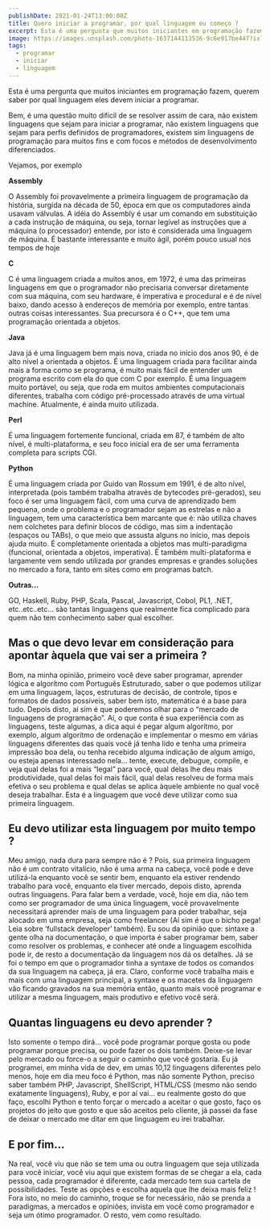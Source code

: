 ```yaml
---
publishDate: 2021-01-24T13:00:00Z
title: Quero iniciar a programar, por qual linguagem eu começo ?
excerpt: Esta é uma pergunta que muitos iniciantes em programação fazem, querem saber por qual linguagem eles devem iniciar a programar.
image: https://images.unsplash.com/photo-1637144113536-9c6e917be447?ixlib=rb-4.0.3&ixid=M3wxMjA3fDB8MHxwaG90by1wYWdlfHx8fGVufDB8fHx8fA%3D%3D&auto=format&fit=crop&w=1674&q=80
tags:
  - programar
  - iniciar
  - linguagem
---
```


Esta é uma pergunta que muitos iniciantes em programação fazem, querem saber por qual linguagem eles devem iniciar a programar.

Bem, é uma questão muito difícil de se resolver assim de cara, não existem linguagens que sejam para iniciar a programar, não existem linguagens que sejam para perfis definidos de programadores, existem sim linguagens de programação para muitos fins e com focos e métodos de desenvolvimento diferenciados.

Vejamos, por exemplo

**Assembly**

O Assembly foi provavelmente a primeira linguagem de programação da história, surgida na década de 50, época em que os computadores ainda usavam válvulas. A idéia do Assembly é usar um comando em substituição a cada instrução de máquina, ou seja, tornar legível as instruções que a máquina (o processador) entende, por isto é considerada uma linguagem de máquina. É bastante interessante e muito ágil, porém pouco usual nos tempos de hoje

**C**

C é uma linguagem criada a muitos anos, em 1972, é uma das primeiras linguagens em que o programador não precisaria conversar diretamente com sua máquina, com seu hardware, é imperativa e procedural e é de nível baixo, dando acesso à endereços de memória por exemplo, entre tantas outras coisas interessantes. Sua precursora é o C++, que tem uma programação orientada a objetos.

**Java**

Java já é uma linguagem bem mais nova, criada no início dos anos 90, é de alto nível a orientada a objetos. É uma linguagem criada para facilitar ainda mais a forma como se programa, é muito mais fácil de entender um programa escrito com ela do que com C por exemplo. É uma linguagem muito portável, ou seja, que roda em muitos ambientes computacionais diferentes, trabalha com código pré-processado através de uma virtual machine. Atualmente, é ainda muito utilizada.

**Perl**

É uma linguagem fortemente funcional, criada em 87, é também de alto nível, é multi-plataforma, e seu foco inicial era de ser uma ferramenta completa para scripts CGI.

**Python**

É uma linguagem criada por Guido van Rossum em 1991, é de alto nível, interpretada (pois também trabalha através de bytecodes pré-gerados), seu foco é ser uma linguagem fácil, com uma curva de aprendizado bem pequena, onde o problema e o programador sejam as estrelas e não a linguagem, tem uma característica bem marcante que é: não utiliza chaves nem colchetes para definir blocos de código, mas sim a indentação (espaços ou TABs), o que meio que assusta alguns no início, mas depois ajuda muito. É completamente orientada a objetos mas multi-paradigma (funcional, orientada a objetos, imperativa). É também multi-plataforma e largamente vem sendo utilizada por grandes empresas e grandes soluções no mercado a fora, tanto em sites como em programas batch.

**Outras…**

GO, Haskell, Ruby, PHP, Scala, Pascal, Javascript, Cobol, PL1, .NET, etc..etc..etc… são tantas linguagens que realmente fica complicado para quem não tem conhecimento saber qual escolher.



## Mas o que devo levar em consideração para apontar àquela que vai ser a primeira ?

Bom, na minha opinião, primeiro você deve saber programar, aprender lógica e algorítmo com Português Estruturado, saber o que podemos utilizar em uma linguagem, laços, estruturas de decisão, de controle, tipos e formatos de dados possíveis, saber bem isto, matemática é a base para tudo. Depois disto, aí sim é que poderemos olhar para o “mercado de linguagens de programação”. Aí, o que conta é sua experiência com as linguagens, teste algumas, a dica aqui é pegar algum algorítmo, por exemplo, algum algoritmo de ordenação e implementar o mesmo em várias linguagens diferentes das quais você já tenha lido e tenha uma primeira impressão boa dela, ou tenha recebido alguma indicação de algum amigo, ou esteja apenas interessado nela… tente, execute, debugue, compile, e veja qual delas foi a mais “legal” para você, qual delas lhe deu mais produtividade, qual delas foi mais fácil, qual delas resolveu de forma mais efetiva o seu problema e qual delas se aplica àquele ambiente no qual você deseja trabalhar. Esta é a linguagem que você deve utilizar como sua primeira linguagem.

## Eu devo utilizar esta linguagem por muito tempo ?

Meu amigo, nada dura para sempre não é ? Pois, sua primeira linguagem não é um contrato vitalício, não é uma arma na cabeça, você pode e deve utilizá-la enquanto você se sentir bem, enquanto ela estiver rendendo trabalho para você, enquanto ela tiver mercado, depois disto, aprenda outras linguagens. Para falar bem a verdade, você, hoje em dia, não tem como ser programador de uma única linguagem, você provavelmente necessitará aprender mais de uma linguagem para poder trabalhar, seja alocado em uma empresa, seja como freelancer (Aí sim é que o bicho pega! Leia sobre ‘fullstack developer’ também). Eu sou da opinião que: sintaxe a gente olha na documentação, o que importa é saber programar bem, saber como resolver os problemas, e conhecer até onde a linguagem escolhida pode ir, de resto a documentação da linguagem nos dá os detalhes. Já se foi o tempo em que o programador tinha a syntaxe de todos os comandos da sua linguagem na cabeça, já era. Claro, conforme você trabalha mais e mais com uma linguagem principal, a syntaxe e os macetes da linguagem vão ficando gravados na sua memória então, quanto mais você programar e utilizar a mesma linguagem, mais produtivo e efetivo você será.

## Quantas linguagens eu devo aprender ?

Isto somente o tempo dirá… você pode programar porque gosta ou pode programar porque precisa, ou pode fazer os dois também. Deixe-se levar pelo mercado ou force-o a seguir o caminho que você gostaria. Eu já programei, em minha vida de dev, em umas 10,12 linguagens diferentes pelo menos, hoje em dia meu foco é Python, mas não somente Python, preciso saber também PHP, Javascript, ShellScript, HTML/CSS (mesmo não sendo exatamente linguagens), Ruby, e por aí vai… eu realmente gosto do que faço, escolhi Python e tento forçar o mercado a aceitar o que gosto, faço os projetos do jeito que gosto e que são aceitos pelo cliente, já passei da fase de deixar o mercado me ditar em que linguagem eu irei trabalhar.

## E por fim…

Na real, você viu que não se tem uma ou outra linguagem que seja utilizada para você iniciar, você viu aqui que existem formas de se chegar a ela, cada pessoa, cada programador é diferente, cada mercado tem sua cartela de possibilidades. Teste as opções e escolha aquela que lhe deixa mais feliz ! Fora isto, no meio do caminho, troque se for necessário, não se prenda a paradigmas, a mercados e opiniões, invista em você como programador e seja um ótimo programador. O resto, vem como resultado.